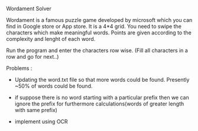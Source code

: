 Wordament Solver 

Wordament is a famous puzzle game developed by microsoft which you can find in Google store or App store.  It is a 4*4 grid.  You need to swipe the characters which make meaningful words.  Points are given according to the complexity and lenght of each word.


Run the program and enter the characters row wise. 
(Fill all characters in a row and go for next..)


Problems :

- Updating the word.txt file so that more words could be found. Presently ~50% of words could be found.

- if suppose there is no word starting with a particular prefix then we can ignore the prefix for furthermore calculations(words of greater length with same prefix)

- implement using OCR
